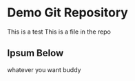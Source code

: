 # Demo Git Repository
This is a test 
This is a file in the repo

## Ipsum Below 

whatever you want buddy
